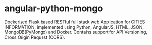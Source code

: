 # angular-python-mongo
Dockerized Flask based RESTful full stack web Application for CITIES INFORMATION, implemented using Python, AngularJS, HTML, JSON, MongoDB(PyMongo) and Docker.
Contains support for API Versioning, Cross Origin Request (CORS).
